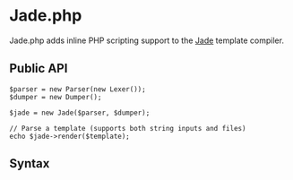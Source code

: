 # Jade.php

Jade.php adds inline PHP scripting support to the [Jade](http://jade-lang.com) template compiler.

## Public API

    $parser = new Parser(new Lexer());
    $dumper = new Dumper();

    $jade = new Jade($parser, $dumper);

    // Parse a template (supports both string inputs and files)
    echo $jade->render($template);

## Syntax

